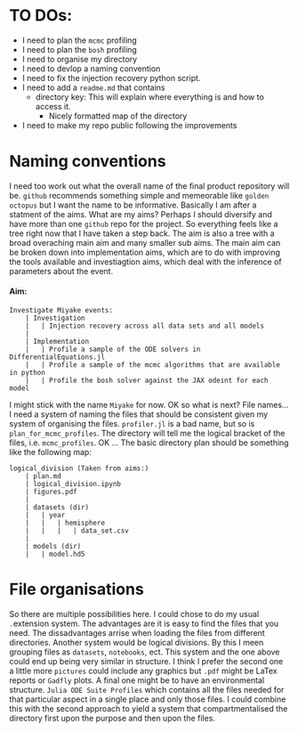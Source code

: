# TO DOs:
 - I need to plan the `mcmc` profiling
 - I need to plan the `bosh` profiling 
 - I need to organise my directory
 - I need to devlop a naming convention 
 - I need to fix the injection recovery python script.
 - I need to add a `readme.md` that contains
     - directory key: This will explain where everything is and how to access it. 
         - Nicely formatted map of the directory 
 - I need to make my repo public following the improvements

# Naming conventions
I need too work out what the overall name of the final product repository will be. `github` recommends something simple and memeorable like `golden octopus` but I want the name to be informative. Basically I am after a statment of the aims. What are my aims? Perhaps I should diversify and have more than one `github` repo for the project. So everything feels like a tree right now that I have taken a step back. The aim is also a tree with a broad overaching main aim and many smaller sub aims. The main aim can be broken down into implementation aims, which are to do with improving the tools available and investiagtion aims, which deal with the inference of parameters about the event. 

#### Aim:
```
Investigate Miyake events:
    | Investigation
    |   | Injection recovery across all data sets and all models
    |   
    | Implementation  
    |   | Profile a sample of the ODE solvers in DifferentialEquations.jl
    |   | Profile a sample of the mcmc algorithms that are available in python
    |   | Profile the bosh solver against the JAX odeint for each model              
```

I might stick with the name `Miyake` for now. OK so what is next? File names... I need a system of naming the files that should be consistent given my system of organising the files. `profiler.jl` is a bad name, but so is `plan_for_mcmc_profiles`. The directory will tell me the logical bracket of the files, i.e. `mcmc_profiles`. OK ... The basic directory plan should be something like the following map:

```
logical_division (Taken from aims:)
    | plan.md
    | logical_division.ipynb
    | figures.pdf
    |
    | datasets (dir)
    |   | year
    |   |   | hemisphere
    |   |   |   | data_set.csv
    |
    | models (dir)
    |   | model.hd5
```

                        
    

# File organisations
So there are multiple possibilities here. I could chose to do my usual `.`extension system. The advantages are it is easy to find the files that you need. The dissadvantages arrise when loading the files from different directories. Another system would be logical divisions. By this I meen grouping files as `datasets`, `notebooks`, ect. This system and the one above could end up being very similar in structure. I think I prefer the second one a little more `pictures` could include any graphics but `.pdf` might be LaTex reports or `Gadfly` plots. A final one might be to have an environmental structure. `Julia ODE Suite Profiles` which contains all the files needed for that particular aspect in a single place and only those files. I could combine this with the second approach to yield a system that compartmentalised the directory first upon the purpose and then upon the files.  

